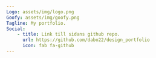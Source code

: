 ```yaml
---
Logo: assets/img/logo.png
Goofy: assets/img/goofy.png
Tagline: My portfolio.
Social:
    - title: Link till sidans github repo.
      url: https://github.com/dabo22/design_portfolio
      icon: fab fa-github
---
```

